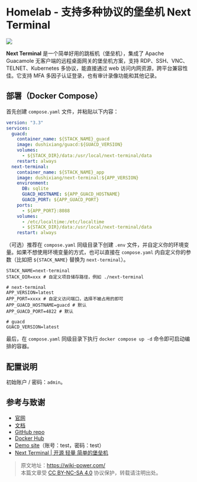 # Homelab - 支持多种协议的堡垒机 Next Terminal

![](https://img.wiki-power.com/d/wiki-media/img/20230312001443.png)

**Next Terminal** 是一个简单好用的跳板机（堡垒机），集成了 Apache Guacamole 无客户端的远程桌面网关的堡垒机方案，支持 RDP、SSH、VNC、TELNET、Kubernetes 多协议，能直接通过 web 访问内网资源，跨平台兼容性佳。它支持 MFA 多因子认证登录，也有审计录像功能和其他记录。

## 部署（Docker Compose）

首先创建 `compose.yaml` 文件，并粘贴以下内容：

```yaml title="compose.yaml"
version: "3.3"
services:
  guacd:
    container_name: ${STACK_NAME}_guacd
    image: dushixiang/guacd:${GUACD_VERSION}
    volumes:
      - ${STACK_DIR}/data:/usr/local/next-terminal/data
    restart: always
  next-terminal:
    container_name: ${STACK_NAME}_app
    image: dushixiang/next-terminal:${APP_VERSION}
    environment:
      DB: sqlite
      GUACD_HOSTNAME: ${APP_GUACD_HOSTNAME}
      GUACD_PORT: ${APP_GUACD_PORT}
    ports:
      - ${APP_PORT}:8088
    volumes:
      - /etc/localtime:/etc/localtime
      - ${STACK_DIR}/data:/usr/local/next-terminal/data
    restart: always
```

（可选）推荐在 `compose.yaml` 同级目录下创建 `.env` 文件，并自定义你的环境变量。如果不想使用环境变量的方式，也可以直接在 `compose.yaml` 内自定义你的参数（比如把 `${STACK_NAME}` 替换为 `next-terminal`）。

```dotenv title=".env"
STACK_NAME=next-terminal
STACK_DIR=xxx # 自定义项目储存路径，例如 ./next-terminal

# next-terminal
APP_VERSION=latest
APP_PORT=xxxx # 自定义访问端口，选择不被占用的即可
APP_GUACD_HOSTNAME=guacd # 默认
APP_GUACD_PORT=4822 # 默认

# guacd
GUACD_VERSION=latest
```

最后，在 `compose.yaml` 同级目录下执行 `docker compose up -d` 命令即可启动编排的容器。

## 配置说明

初始账户 / 密码：`admin`。

## 参考与致谢

- [官网](https://next-terminal.typesafe.cn/)
- [文档](https://next-terminal.typesafe.cn/docs/install/docker-install.html)
- [GitHub repo](https://github.com/dushixiang/next-terminal)
- [Docker Hub](https://hub.docker.com/r/dushixiang/next-terminal)
- [Demo site](https://next.typesafe.cn/)（账号：test，密码：test）
- [Next Terminal | 开源 轻量 简单的堡垒机](https://blog.samliu.tech/2022/07/22/next-terminal-%E5%BC%80%E6%BA%90-%E8%BD%BB%E9%87%8F-%E7%AE%80%E5%8D%95%E7%9A%84%E5%A0%A1%E5%9E%92%E6%9C%BA/?utm_source=rss&utm_medium=rss&utm_campaign=next-terminal-%25e5%25bc%2580%25e6%25ba%2590-%25e8%25bd%25bb%25e9%2587%258f-%25e7%25ae%2580%25e5%258d%2595%25e7%259a%2584%25e5%25a0%25a1%25e5%259e%2592%25e6%259c%25ba)

> 原文地址：<https://wiki-power.com/>  
> 本篇文章受 [CC BY-NC-SA 4.0](https://creativecommons.org/licenses/by/4.0/deed.zh) 协议保护，转载请注明出处。
